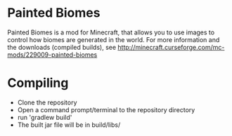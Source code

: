 Painted Biomes
==============
Painted Biomes is a mod for Minecraft, that allows you to use images to control how biomes are generated in the world.
For more information and the downloads (compiled builds), see http://minecraft.curseforge.com/mc-mods/229009-painted-biomes

Compiling
=========
* Clone the repository
* Open a command prompt/terminal to the repository directory
* run 'gradlew build'
* The built jar file will be in build/libs/